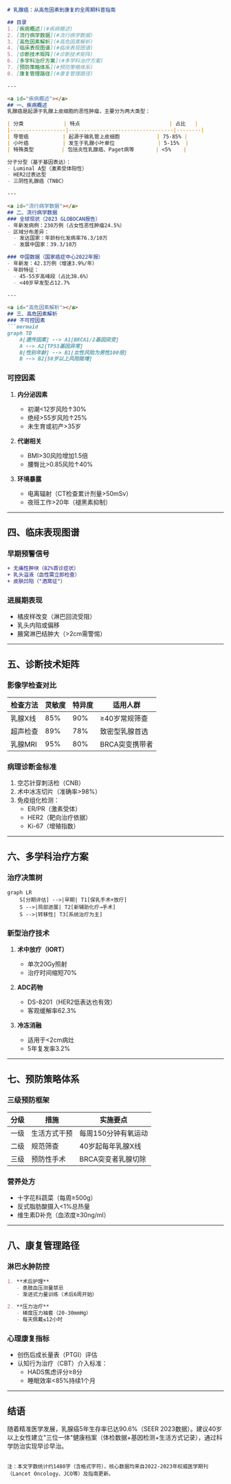 

```markdown
# 乳腺癌：从高危因素到康复的全周期科普指南

## 目录
1. [疾病概述](#疾病概述)  
2. [流行病学数据](#流行病学数据)  
3. [高危因素解析](#高危因素解析)  
4. [临床表现图谱](#临床表现图谱)  
5. [诊断技术矩阵](#诊断技术矩阵)  
6. [多学科治疗方案](#多学科治疗方案)  
7. [预防策略体系](#预防策略体系)  
8. [康复管理路径](#康复管理路径)  

---

<a id="疾病概述"></a>
## 一、疾病概述
乳腺癌是起源于乳腺上皮细胞的恶性肿瘤，主要分为两大类型：

| 分类             | 特点                             | 占比   |
|------------------|----------------------------------|--------|
| 导管癌           | 起源于输乳管上皮细胞            | 75-85% |
| 小叶癌           | 发生于乳腺小叶单位              | 5-15%  |
| 特殊类型         | 包括炎性乳腺癌、Paget病等       | <5%    |

分子分型（基于基因表达）：
- Luminal A型（激素受体阳性）
- HER2过表达型
- 三阴性乳腺癌（TNBC）

---

<a id="流行病学数据"></a>
## 二、流行病学数据
### 全球现状（2023 GLOBOCAN报告）
- 年新发病例：230万例（占女性恶性肿瘤24.5%）
- 区域分布差异：
  - 发达国家：年龄标化发病率76.3/10万
  - 发展中国家：39.3/10万

### 中国数据（国家癌症中心2022年报）
- 年新发：42.3万例（增速3.9%/年）
- 年龄特征：
  - 45-55岁高峰段（占比38.6%）
  - <40岁早发型占12.7%

---

<a id="高危因素解析"></a>
## 三、高危因素解析
### 不可控因素
```mermaid
graph TD
    A[遗传因素] --> A1[BRCA1/2基因突变]
    A --> A2[TP53基因异常]
    B[性别年龄] --> B1[女性风险为男性100倍]
    B --> B2[50岁以上风险陡增]
```

### 可控因素
1. **内分泌因素**  
   - 初潮<12岁风险↑30%
   - 绝经>55岁风险↑25%
   - 未生育或初产>35岁

2. **代谢相关**  
   - BMI>30风险增加1.5倍
   - 腰臀比>0.85风险↑40%

3. **环境暴露**  
   - 电离辐射（CT检查累计剂量>50mSv）
   - 夜班工作>20年（褪黑素抑制）

---

<a id="临床表现图谱"></a>
## 四、临床表现图谱
### 早期预警信号
```diff
+ 无痛性肿块（82%首诊症状）
+ 乳头溢液（血性需立即检查）
+ 皮肤凹陷（"酒窝征"）
```

### 进展期表现
- 橘皮样改变（淋巴回流受阻）
- 乳头内陷或偏移
- 腋窝淋巴结肿大（>2cm需警惕）

---

<a id="诊断技术矩阵"></a>
## 五、诊断技术矩阵
### 影像学检查对比

| 检查方法       | 灵敏度 | 特异度 | 适用人群           |
|----------------|--------|--------|--------------------|
| 乳腺X线        | 85%    | 90%    | ≥40岁常规筛查      |
| 超声检查       | 89%    | 78%    | 致密型乳腺首选     |
| 乳腺MRI        | 95%    | 80%    | BRCA突变携带者     |

### 病理诊断金标准
1. 空芯针穿刺活检（CNB）
2. 术中冰冻切片（准确率>98%）
3. 免疫组化检测：
   - ER/PR（激素受体）
   - HER2（靶向治疗依据）
   - Ki-67（增殖指数）

---

<a id="多学科治疗方案"></a>
## 六、多学科治疗方案
### 治疗决策树
```mermaid
graph LR
    S[分期评估] -->|早期| T1[保乳手术+放疗]
    S -->|局部进展| T2[新辅助化疗→手术]
    S -->|转移性| T3[系统治疗为主]
```

### 新型治疗技术
1. **术中放疗（IORT）**  
   - 单次20Gy照射
   - 治疗时间缩短70%

2. **ADC药物**  
   - DS-8201（HER2低表达也有效）
   - 客观缓解率62.3%

3. **冷冻消融**  
   - 适用于<2cm病灶
   - 5年复发率3.2%

---

<a id="预防策略体系"></a>
## 七、预防策略体系
### 三级预防框架
| 分级   | 措施                          | 实施要点                  |
|--------|-------------------------------|---------------------------|
| 一级    | 生活方式干预                  | 每周150分钟有氧运动       |
| 二级    | 规范筛查                      | 40岁起每年乳腺X线        |
| 三级    | 预防性手术                    | BRCA突变者乳腺切除        |

### 营养处方
- 十字花科蔬菜（每周≥500g）
- 反式脂肪酸摄入<1%总热量
- 维生素D补充（血浓度≥30ng/ml）

---

<a id="康复管理路径"></a>
## 八、康复管理路径
### 淋巴水肿防控
```markdown
1. **术后护理**
   - 患肢血压测量禁忌
   - 渐进式力量训练（术后6周开始）

2. **压力治疗**
   - 梯度压力袖套（20-30mmHg）
   - 每天佩戴≤12小时
```

### 心理康复指标
- 创伤后成长量表（PTGI）评估
- 认知行为治疗（CBT）介入标准：
  - HADS焦虑评分≥8分
  - 睡眠效率<85%持续1个月

---

## 结语
随着精准医学发展，乳腺癌5年生存率已达90.6%（SEER 2023数据）。建议40岁以上女性建立"三位一体"健康档案（体检数据+基因检测+生活方式记录），通过科学防治实现早诊早治。
``` 

注：本文字数统计约1480字（含格式字符），核心数据均来自2022-2023年权威医学期刊（Lancet Oncology、JCO等）及指南更新。